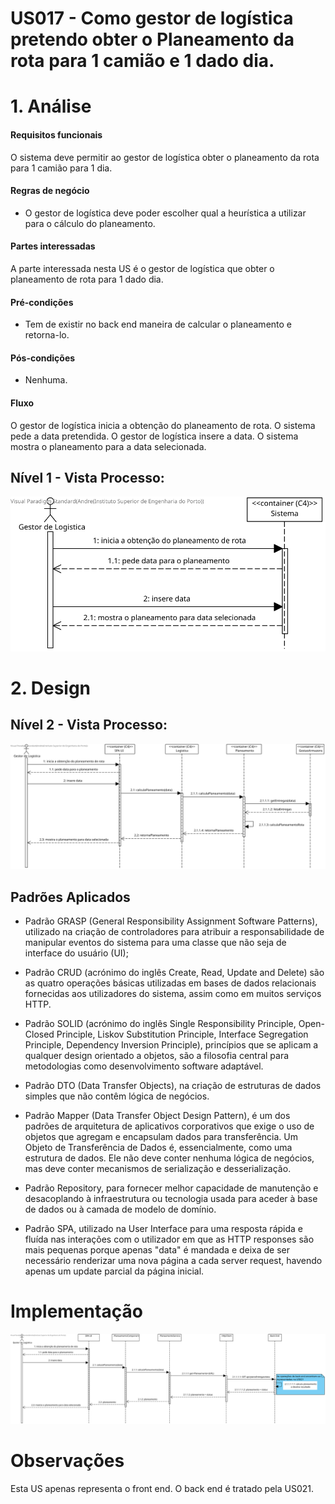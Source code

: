 # US017 - Como gestor de logística pretendo obter o Planeamento da rota para 1 camião e 1 dado dia.

# 1. Análise

#### Requisitos funcionais

O sistema deve permitir ao gestor de logística obter o planeamento da rota para 1 camião para 1 dia.

#### Regras de negócio

* O gestor de logística deve poder escolher qual a heurística a utilizar para o cálculo do planeamento.

#### Partes interessadas

A parte interessada nesta US é o gestor de logística que obter o planeamento de rota para 1 dado dia.

#### Pré-condições

* Tem de existir no back end maneira de calcular o planeamento e retorna-lo.

#### Pós-condições

* Nenhuma.

#### Fluxo

O gestor de logística inicia a obtenção do planeamento de rota. O sistema pede a data pretendida. O gestor de logística insere a data. O sistema mostra o planeamento para a data selecionada.

## Nível 1 - Vista Processo:
![N1_VP_US017](../../nivel1/US017/N1_Vista_Processo_US017.svg)

# 2. Design

## Nível 2 - Vista Processo:
![N2_VP_US017](../../nivel2/US017/N2_Vista_Processo_US017.svg)

##  Padrões Aplicados

* Padrão GRASP (General Responsibility Assignment Software Patterns), utilizado na criação de controladores para atribuir a responsabilidade de manipular eventos do sistema para uma classe que não seja de interface do usuário (UI);

* Padrão CRUD (acrónimo do inglês Create, Read, Update and Delete) são as quatro operações básicas utilizadas em bases de dados relacionais fornecidas aos utilizadores do sistema, assim como em muitos serviços HTTP.

* Padrão SOLID (acrónimo do inglês Single Responsibility Principle, Open-Closed Principle, Liskov Substitution Principle, Interface Segregation Principle, Dependency Inversion Principle), princípios que se aplicam a qualquer design orientado a objetos, são a filosofia central para metodologias como desenvolvimento software adaptável.

* Padrão DTO (Data Transfer Objects), na criação de estruturas de dados simples que não contêm lógica de negócios.

* Padrão Mapper (Data Transfer Object Design Pattern), é um dos padrões de arquitetura de aplicativos corporativos que exige o uso de objetos que agregam e encapsulam dados para transferência. Um Objeto de Transferência de Dados é, essencialmente, como uma estrutura de dados. Ele não deve conter nenhuma lógica de negócios, mas deve conter mecanismos de serialização e desserialização.

* Padrão Repository, para fornecer melhor capacidade de manutenção e desacoplando à infraestrutura ou tecnologia usada para aceder à base de dados ou à camada de modelo de domínio.

* Padrão SPA, utilizado na User Interface para uma resposta rápida e fluída nas interações com o utilizador em que as HTTP responses são mais pequenas porque apenas "data" é mandada e deixa de ser necessário renderizar uma nova página a cada server request, havendo apenas um update parcial da página inicial.

# Implementação
![N3_VP_US017](../../nivel3/US017/N3_Vista_Processo_US017.svg)

# Observações

Esta US apenas representa o front end. O back end é tratado pela US021.
